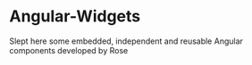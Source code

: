 # Angular-Widgets
Slept here some embedded, independent and reusable  Angular components developed by Rose
